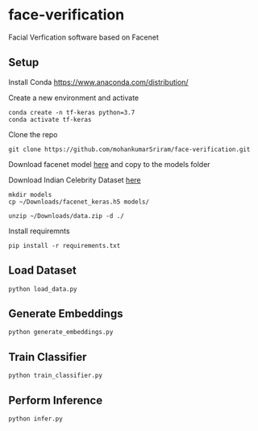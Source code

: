 # face-verification
Facial Verfication software based on Facenet


## Setup

Install Conda
https://www.anaconda.com/distribution/

Create a new environment and activate
```
conda create -n tf-keras python=3.7
conda activate tf-keras
```
Clone the repo
```
git clone https://github.com/mohankumarSriram/face-verification.git
```

Download facenet model [here](https://drive.google.com/open?id=1pwQ3H4aJ8a6yyJHZkTwtjcL4wYWQb7bn) and copy to the models folder

Download Indian Celebrity Dataset [here](https://drive.google.com/open?id=1EfvaELfw9GrCKm9gythFTh8yUmfGSftV)
```
mkdir models
cp ~/Downloads/facenet_keras.h5 models/

unzip ~/Downloads/data.zip -d ./
```


Install requiremnts
```
pip install -r requirements.txt
```


## Load Dataset
```
python load_data.py
```

## Generate Embeddings
```
python generate_embeddings.py
```

## Train Classifier
```
python train_classifier.py
```

## Perform Inference
```
python infer.py
```